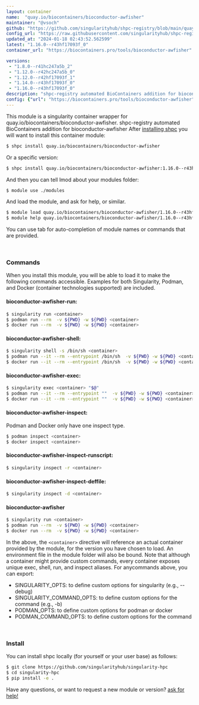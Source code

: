 ```yaml
---
layout: container
name:  "quay.io/biocontainers/bioconductor-awfisher"
maintainer: "@vsoch"
github: "https://github.com/singularityhub/shpc-registry/blob/main/quay.io/biocontainers/bioconductor-awfisher/container.yaml"
config_url: "https://raw.githubusercontent.com/singularityhub/shpc-registry/main/quay.io/biocontainers/bioconductor-awfisher/container.yaml"
updated_at: "2024-01-18 02:43:52.562599"
latest: "1.16.0--r43hf17093f_0"
container_url: "https://biocontainers.pro/tools/bioconductor-awfisher"

versions:
 - "1.8.0--r41hc247a5b_2"
 - "1.12.0--r42hc247a5b_0"
 - "1.12.0--r42hf17093f_1"
 - "1.14.0--r43hf17093f_0"
 - "1.16.0--r43hf17093f_0"
description: "shpc-registry automated BioContainers addition for bioconductor-awfisher"
config: {"url": "https://biocontainers.pro/tools/bioconductor-awfisher", "maintainer": "@vsoch", "description": "shpc-registry automated BioContainers addition for bioconductor-awfisher", "latest": {"1.16.0--r43hf17093f_0": "sha256:bbf056451ca80da4a8b49ca9337a796d84923ad4e0712982ef409227c941de85"}, "tags": {"1.8.0--r41hc247a5b_2": "sha256:6090af056d0a6816db0c0dd1a4217fc2021a2ea051d2696abb4519402fa094c4", "1.12.0--r42hc247a5b_0": "sha256:9f9d1992780505781f2a1f48ba5422d9ad62a89588c5dae075d72f7a6dfb61ec", "1.12.0--r42hf17093f_1": "sha256:5d08ee8239385ec8321e0afe695ca4ca7bb4e61d77c450d3298ccce6b08f4523", "1.14.0--r43hf17093f_0": "sha256:74d93e9cbaa5330efad1e58ccaeb085afc867bf02115d46fdb7e5e1146ce60b7", "1.16.0--r43hf17093f_0": "sha256:bbf056451ca80da4a8b49ca9337a796d84923ad4e0712982ef409227c941de85"}, "docker": "quay.io/biocontainers/bioconductor-awfisher"}
---
```


This module is a singularity container wrapper for quay.io/biocontainers/bioconductor-awfisher.
shpc-registry automated BioContainers addition for bioconductor-awfisher
After [installing shpc](#install) you will want to install this container module:


```bash
$ shpc install quay.io/biocontainers/bioconductor-awfisher
```

Or a specific version:

```bash
$ shpc install quay.io/biocontainers/bioconductor-awfisher:1.16.0--r43hf17093f_0
```

And then you can tell lmod about your modules folder:

```bash
$ module use ./modules
```

And load the module, and ask for help, or similar.

```bash
$ module load quay.io/biocontainers/bioconductor-awfisher/1.16.0--r43hf17093f_0
$ module help quay.io/biocontainers/bioconductor-awfisher/1.16.0--r43hf17093f_0
```

You can use tab for auto-completion of module names or commands that are provided.

<br>

### Commands

When you install this module, you will be able to load it to make the following commands accessible.
Examples for both Singularity, Podman, and Docker (container technologies supported) are included.

#### bioconductor-awfisher-run:

```bash
$ singularity run <container>
$ podman run --rm  -v ${PWD} -w ${PWD} <container>
$ docker run --rm  -v ${PWD} -w ${PWD} <container>
```

#### bioconductor-awfisher-shell:

```bash
$ singularity shell -s /bin/sh <container>
$ podman run --it --rm --entrypoint /bin/sh  -v ${PWD} -w ${PWD} <container>
$ docker run --it --rm --entrypoint /bin/sh  -v ${PWD} -w ${PWD} <container>
```

#### bioconductor-awfisher-exec:

```bash
$ singularity exec <container> "$@"
$ podman run --it --rm --entrypoint ""  -v ${PWD} -w ${PWD} <container> "$@"
$ docker run --it --rm --entrypoint ""  -v ${PWD} -w ${PWD} <container> "$@"
```

#### bioconductor-awfisher-inspect:

Podman and Docker only have one inspect type.

```bash
$ podman inspect <container>
$ docker inspect <container>
```

#### bioconductor-awfisher-inspect-runscript:

```bash
$ singularity inspect -r <container>
```

#### bioconductor-awfisher-inspect-deffile:

```bash
$ singularity inspect -d <container>
```



#### bioconductor-awfisher

```bash
$ singularity run <container>
$ podman run --rm  -v ${PWD} -w ${PWD} <container>
$ docker run --rm  -v ${PWD} -w ${PWD} <container>
```


In the above, the `<container>` directive will reference an actual container provided
by the module, for the version you have chosen to load. An environment file in the
module folder will also be bound. Note that although a container
might provide custom commands, every container exposes unique exec, shell, run, and
inspect aliases. For anycommands above, you can export:

 - SINGULARITY_OPTS: to define custom options for singularity (e.g., --debug)
 - SINGULARITY_COMMAND_OPTS: to define custom options for the command (e.g., -b)
 - PODMAN_OPTS: to define custom options for podman or docker
 - PODMAN_COMMAND_OPTS: to define custom options for the command

<br>

### Install

You can install shpc locally (for yourself or your user base) as follows:

```bash
$ git clone https://github.com/singularityhub/singularity-hpc
$ cd singularity-hpc
$ pip install -e .
```

Have any questions, or want to request a new module or version? [ask for help!](https://github.com/singularityhub/singularity-hpc/issues)